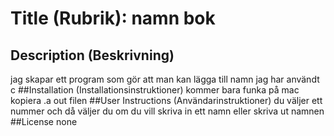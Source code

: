 # Title (Rubrik): namn bok
## Description (Beskrivning)
jag skapar ett program som gör att man kan lägga till namn 
jag har användt c 
##Installation (Installationsinstruktioner) kommer bara funka på mac kopiera .a out filen 
##User Instructions (Användarinstruktioner) du väljer ett nummer och då väljer du om du vill skriva in ett namn eller skriva ut namnen 
##License none
